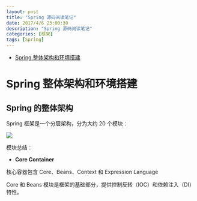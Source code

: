 ```yaml
---
layout: post
title: "Spring 源码阅读笔记"
date: 2017/4/6 23:00:30  
description: "Spring 源码阅读笔记"
categories: [框架]
tags: [Spring]
---
```


* [Spring 整体架构和环境搭建](#1)

# <span id="1">Spring 整体架构和环境搭建</span>

## Spring 的整体架构

Spring 框架是一个分层架构，分为大约 20 个模块：

![](http://i.imgur.com/f63JVji.png)


模块总结：

* **Core Container**

核心容器包含 Core、Beans、Context 和 Expression Language

Core 和 Beans 模块是框架的基础部分，提供控制反转（IOC）和依赖注入（DI）特性。



